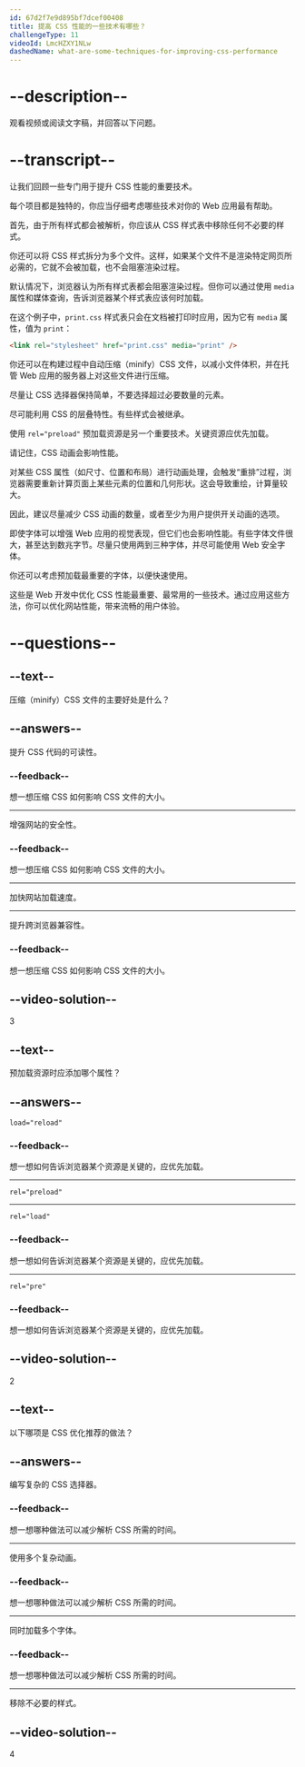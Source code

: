 ```yaml
---
id: 67d2f7e9d895bf7dcef00408
title: 提高 CSS 性能的一些技术有哪些？
challengeType: 11
videoId: LmcHZXY1NLw
dashedName: what-are-some-techniques-for-improving-css-performance
---
```


# --description--

观看视频或阅读文字稿，并回答以下问题。

# --transcript--

让我们回顾一些专门用于提升 CSS 性能的重要技术。

每个项目都是独特的，你应当仔细考虑哪些技术对你的 Web 应用最有帮助。

首先，由于所有样式都会被解析，你应该从 CSS 样式表中移除任何不必要的样式。

你还可以将 CSS 样式拆分为多个文件。这样，如果某个文件不是渲染特定网页所必需的，它就不会被加载，也不会阻塞渲染过程。

默认情况下，浏览器认为所有样式表都会阻塞渲染过程。但你可以通过使用 `media` 属性和媒体查询，告诉浏览器某个样式表应该何时加载。

在这个例子中，`print.css` 样式表只会在文档被打印时应用，因为它有 `media` 属性，值为 `print`：

```html
<link rel="stylesheet" href="print.css" media="print" />
```

你还可以在构建过程中自动压缩（minify）CSS 文件，以减小文件体积，并在托管 Web 应用的服务器上对这些文件进行压缩。

尽量让 CSS 选择器保持简单，不要选择超过必要数量的元素。

尽可能利用 CSS 的层叠特性。有些样式会被继承。

使用 `rel="preload"` 预加载资源是另一个重要技术。关键资源应优先加载。

请记住，CSS 动画会影响性能。

对某些 CSS 属性（如尺寸、位置和布局）进行动画处理，会触发“重排”过程，浏览器需要重新计算页面上某些元素的位置和几何形状。这会导致重绘，计算量较大。

因此，建议尽量减少 CSS 动画的数量，或者至少为用户提供开关动画的选项。

即使字体可以增强 Web 应用的视觉表现，但它们也会影响性能。有些字体文件很大，甚至达到数兆字节。尽量只使用两到三种字体，并尽可能使用 Web 安全字体。

你还可以考虑预加载最重要的字体，以便快速使用。

这些是 Web 开发中优化 CSS 性能最重要、最常用的一些技术。通过应用这些方法，你可以优化网站性能，带来流畅的用户体验。

# --questions--

## --text--

压缩（minify）CSS 文件的主要好处是什么？

## --answers--

提升 CSS 代码的可读性。

### --feedback--

想一想压缩 CSS 如何影响 CSS 文件的大小。

---

增强网站的安全性。

### --feedback--

想一想压缩 CSS 如何影响 CSS 文件的大小。

---

加快网站加载速度。

---

提升跨浏览器兼容性。

### --feedback--

想一想压缩 CSS 如何影响 CSS 文件的大小。

## --video-solution--

3

## --text--

预加载资源时应添加哪个属性？

## --answers--

`load="reload"`

### --feedback--

想一想如何告诉浏览器某个资源是关键的，应优先加载。

---

`rel="preload"`

---

`rel="load"`

### --feedback--

想一想如何告诉浏览器某个资源是关键的，应优先加载。

---

`rel="pre"`

### --feedback--

想一想如何告诉浏览器某个资源是关键的，应优先加载。

## --video-solution--

2

## --text--

以下哪项是 CSS 优化推荐的做法？

## --answers--

编写复杂的 CSS 选择器。

### --feedback--

想一想哪种做法可以减少解析 CSS 所需的时间。

---

使用多个复杂动画。

### --feedback--

想一想哪种做法可以减少解析 CSS 所需的时间。

---

同时加载多个字体。

### --feedback--

想一想哪种做法可以减少解析 CSS 所需的时间。

---

移除不必要的样式。

## --video-solution--

4

